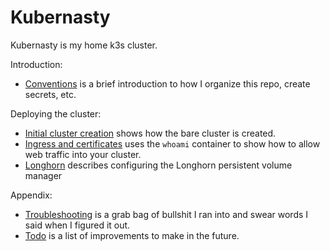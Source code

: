 # Kubernasty

Kubernasty is my home k3s cluster.

Introduction:

* [Conventions](docs/conventions.md) is a brief introduction to how I organize this repo, create secrets, etc.

Deploying the cluster:

* [Initial cluster creation](docs/initial-cluster-creation.md) shows how the bare cluster is created.
* [Ingress and certificates](docs/ingress-and-certificates.md) uses the `whoami` container to show how to allow web traffic into your cluster.
* [Longhorn](docs/longhorn.md) describes configuring the Longhorn persistent volume manager

Appendix:

* [Troubleshooting](docs/troubleshooting.md) is a grab bag of bullshit I ran into and swear words I said when I figured it out.
* [Todo](docs/todo.md) is a list of improvements to make in the future.
